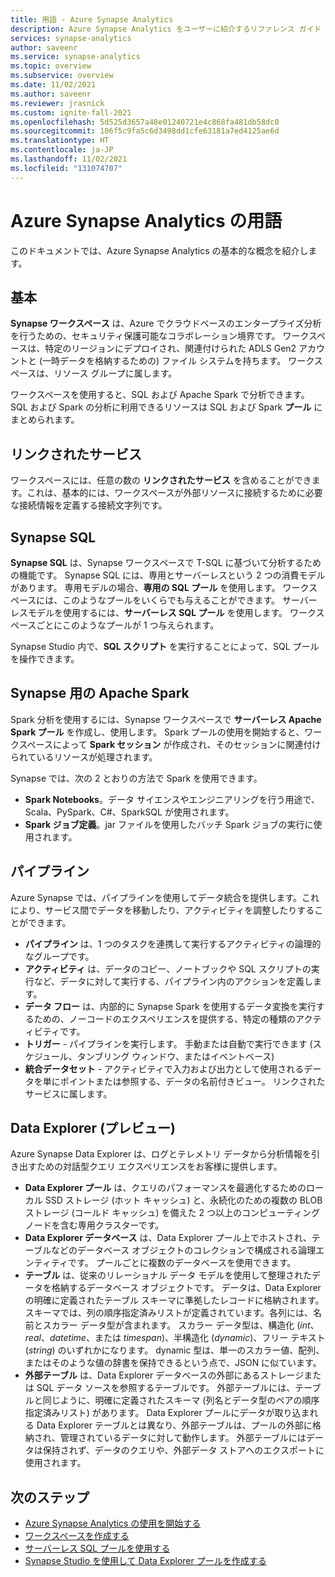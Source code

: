 ```yaml
---
title: 用語 - Azure Synapse Analytics
description: Azure Synapse Analytics をユーザーに紹介するリファレンス ガイド
services: synapse-analytics
author: saveenr
ms.service: synapse-analytics
ms.topic: overview
ms.subservice: overview
ms.date: 11/02/2021
ms.author: saveenr
ms.reviewer: jrasnick
ms.custom: ignite-fall-2021
ms.openlocfilehash: 5d525d3657a48e01240721e4c868fa481db58dc0
ms.sourcegitcommit: 106f5c9fa5c6d3498dd1cfe63181a7ed4125ae6d
ms.translationtype: HT
ms.contentlocale: ja-JP
ms.lasthandoff: 11/02/2021
ms.locfileid: "131074707"
---
```

# <a name="azure-synapse-analytics-terminology"></a>Azure Synapse Analytics の用語

このドキュメントでは、Azure Synapse Analytics の基本的な概念を紹介します。

## <a name="basics"></a>基本

**Synapse ワークスペース** は、Azure でクラウドベースのエンタープライズ分析を行うための、セキュリティ保護可能なコラボレーション境界です。 ワークスペースは、特定のリージョンにデプロイされ、関連付けられた ADLS Gen2 アカウントと (一時データを格納するための) ファイル システムを持ちます。 ワークスペースは、リソース グループに属します。

ワークスペースを使用すると、SQL および Apache Spark で分析できます。 SQL および Spark の分析に利用できるリソースは SQL および Spark **プール** にまとめられます。

## <a name="linked-services"></a>リンクされたサービス

ワークスペースには、任意の数の **リンクされたサービス** を含めることができます。これは、基本的には、ワークスペースが外部リソースに接続するために必要な接続情報を定義する接続文字列です。

## <a name="synapse-sql"></a>Synapse SQL

**Synapse SQL** は、Synapse ワークスペースで T-SQL に基づいて分析するための機能です。 Synapse SQL には、専用とサーバーレスという 2 つの消費モデルがあります。  専用モデルの場合、**専用の SQL プール** を使用します。 ワークスペースには、このようなプールをいくらでも与えることができます。 サーバーレスモデルを使用するには、**サーバーレス SQL プール** を使用します。 ワークスペースごとにこのようなプールが 1 つ与えられます。

Synapse Studio 内で、**SQL スクリプト** を実行することによって、SQL プールを操作できます。

## <a name="apache-spark-for-synapse"></a>Synapse 用の Apache Spark

Spark 分析を使用するには、Synapse ワークスペースで **サーバーレス Apache Spark プール** を作成し、使用します。 Spark プールの使用を開始すると、ワークスペースによって **Spark セッション** が作成され、そのセッションに関連付けられているリソースが処理されます。

Synapse では、次の 2 とおりの方法で Spark を使用できます。

* **Spark Notebooks**。データ サイエンスやエンジニアリングを行う用途で、Scala、PySpark、C#、SparkSQL が使用されます。
* **Spark ジョブ定義**。jar ファイルを使用したバッチ Spark ジョブの実行に使用されます。

## <a name="pipelines"></a>パイプライン

Azure Synapse では、パイプラインを使用してデータ統合を提供します。これにより、サービス間でデータを移動したり、アクティビティを調整したりすることができます。

* **パイプライン** は、1 つのタスクを連携して実行するアクティビティの論理的なグループです。
* **アクティビティ** は、データのコピー、ノートブックや SQL スクリプトの実行など、データに対して実行する、パイプライン内のアクションを定義します。
* **データ フロー** は、内部的に Synapse Spark を使用するデータ変換を実行するための、ノーコードのエクスペリエンスを提供する、特定の種類のアクティビティです。
* **トリガー** - パイプラインを実行します。 手動または自動で実行できます (スケジュール、タンブリング ウィンドウ、またはイベントベース)
* **統合データセット** - アクティビティで入力および出力として使用されるデータを単にポイントまたは参照する、データの名前付きビュー。 リンクされたサービスに属します。

## <a name="data-explorer-preview"></a>Data Explorer (プレビュー)

Azure Synapse Data Explorer は、ログとテレメトリ データから分析情報を引き出すための対話型クエリ エクスペリエンスをお客様に提供します。

* **Data Explorer プール** は、クエリのパフォーマンスを最適化するためのローカル SSD ストレージ (ホット キャッシュ) と、永続化のための複数の BLOB ストレージ (コールド キャッシュ) を備えた 2 つ以上のコンピューティング ノードを含む専用クラスターです。
* **Data Explorer データベース** は、Data Explorer プール上でホストされ、テーブルなどのデータベース オブジェクトのコレクションで構成される論理エンティティです。 プールごとに複数のデータベースを使用できます。
* **テーブル** は、従来のリレーショナル データ モデルを使用して整理されたデータを格納するデータベース オブジェクトです。 データは、Data Explorer の明確に定義されたテーブル スキーマに準拠したレコードに格納されます。スキーマでは、列の順序指定済みリストが定義されています。各列には、名前とスカラー データ型が含まれます。 スカラー データ型は、構造化 (*int*、*real*、*datetime*、または *timespan*)、半構造化 (*dynamic*)、フリー テキスト (*string*) のいずれかになります。 dynamic 型は、単一のスカラー値、配列、またはそのような値の辞書を保持できるという点で、JSON に似ています。
* **外部テーブル** は、Data Explorer データベースの外部にあるストレージまたは SQL データ ソースを参照するテーブルです。 外部テーブルには、テーブルと同じように、明確に定義されたスキーマ (列名とデータ型のペアの順序指定済みリスト) があります。 Data Explorer プールにデータが取り込まれる Data Explorer テーブルとは異なり、外部テーブルは、プールの外部に格納され、管理されているデータに対して動作します。 外部テーブルにはデータは保持されず、データのクエリや、外部データ ストアへのエクスポートに使用されます。

## <a name="next-steps"></a>次のステップ

* [Azure Synapse Analytics の使用を開始する](get-started.md)
* [ワークスペースを作成する](quickstart-create-workspace.md)
* [サーバーレス SQL プールを使用する](quickstart-sql-on-demand.md)
* [Synapse Studio を使用して Data Explorer プールを作成する](data-explorer/data-explorer-create-pool-studio.md)
